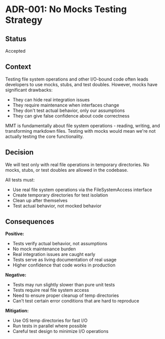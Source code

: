 # ADR-001: No Mocks Testing Strategy

## Status

Accepted

## Context

Testing file system operations and other I/O-bound code often leads developers to use mocks, stubs, and test doubles. However, mocks have significant drawbacks:
- They can hide real integration issues
- They require maintenance when interfaces change
- They don't test actual behavior, only our assumptions
- They can give false confidence about code correctness

MMT is fundamentally about file system operations - reading, writing, and transforming markdown files. Testing with mocks would mean we're not actually testing the core functionality.

## Decision

We will test only with real file operations in temporary directories. No mocks, stubs, or test doubles are allowed in the codebase.

All tests must:
- Use real file system operations via the FileSystemAccess interface
- Create temporary directories for test isolation
- Clean up after themselves
- Test actual behavior, not mocked behavior

## Consequences

**Positive:**
- Tests verify actual behavior, not assumptions
- No mock maintenance burden
- Real integration issues are caught early
- Tests serve as living documentation of real usage
- Higher confidence that code works in production

**Negative:**
- Tests may run slightly slower than pure unit tests
- Tests require real file system access
- Need to ensure proper cleanup of temp directories
- Can't test certain error conditions that are hard to reproduce

**Mitigation:**
- Use OS temp directories for fast I/O
- Run tests in parallel where possible
- Careful test design to minimize I/O operations